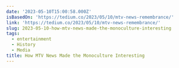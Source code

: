 ```yaml
---
date: '2023-05-10T15:00:58.000Z'
isBasedOn: 'https://tedium.co/2023/05/10/mtv-news-remembrance/'
link: 'https://tedium.co/2023/05/10/mtv-news-remembrance/'
slug: 2023-05-10-how-mtv-news-made-the-monoculture-interesting
tags:
  - entertainment
  - History
  - Media
title: How MTV News Made the Monoculture Interesting
---
```


